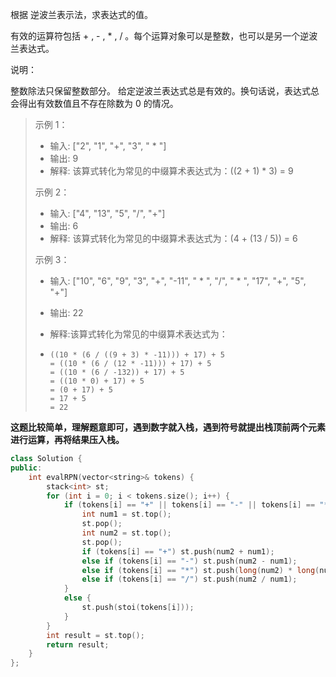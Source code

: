 根据 逆波兰表示法，求表达式的值。

有效的运算符包括 + , - , * , / 。每个运算对象可以是整数，也可以是另一个逆波兰表达式。

说明：

整数除法只保留整数部分。 给定逆波兰表达式总是有效的。换句话说，表达式总会得出有效数值且不存在除数为 0 的情况。

> 示例 1：
>
> - 输入: ["2", "1", "+", "3", " * "]
> - 输出: 9
> - 解释: 该算式转化为常见的中缀算术表达式为：((2 + 1) * 3) = 9
>
> 示例 2：
>
> - 输入: ["4", "13", "5", "/", "+"]
> - 输出: 6
> - 解释: 该算式转化为常见的中缀算术表达式为：(4 + (13 / 5)) = 6
>
> 示例 3：
>
> - 输入: ["10", "6", "9", "3", "+", "-11", " * ", "/", " * ", "17", "+", "5", "+"]
>
> - 输出: 22
>
> - 解释:该算式转化为常见的中缀算术表达式为：
>
> - ```text
>   ((10 * (6 / ((9 + 3) * -11))) + 17) + 5       
>   = ((10 * (6 / (12 * -11))) + 17) + 5       
>   = ((10 * (6 / -132)) + 17) + 5     
>   = ((10 * 0) + 17) + 5     
>   = (0 + 17) + 5    
>   = 17 + 5    
>   = 22    
>   ```



**这题比较简单，理解题意即可，遇到数字就入栈，遇到符号就提出栈顶前两个元素进行运算，再将结果压入栈。**



```cpp
class Solution {
public:
    int evalRPN(vector<string>& tokens) {
        stack<int> st;
        for (int i = 0; i < tokens.size(); i++) {
            if (tokens[i] == "+" || tokens[i] == "-" || tokens[i] == "*" || tokens[i] == "/") {
                int num1 = st.top();
                st.pop();
                int num2 = st.top();
                st.pop();
                if (tokens[i] == "+") st.push(num2 + num1);
                else if (tokens[i] == "-") st.push(num2 - num1);
                else if (tokens[i] == "*") st.push(long(num2) * long(num1));
                else if (tokens[i] == "/") st.push(num2 / num1);
            }
            else {
                st.push(stoi(tokens[i]));
            }
        }
        int result = st.top();
        return result;
    }
};
```

